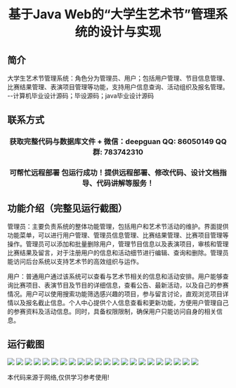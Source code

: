 <p><h1 align="center">基于Java Web的“大学生艺术节”管理系统的设计与实现</h1></p>

## 简介
大学生艺术节管理系统：角色分为管理员、用户；包括用户管理、节目信息管理、比赛结果管理、表演项目管理等功能，支持用户信息查询、活动组织及报名管理。    --计算机毕业设计源码；毕设源码；java毕业设计源码


## 联系方式
<p><h3 align="center">获取完整代码与数据库文件 + 微信：deepguan QQ: 86050149 QQ群: 783742310</h3></p>
<p><h3 align="center">可帮忙远程部署 包运行成功！提供远程部署、修改代码、设计文档指导、代码讲解等服务！</h3></p>

## 功能介绍（完整见运行截图）
管理员：主要负责系统的整体功能管理，包括用户和艺术节活动的维护。界面提供功能菜单，可以进行用户管理、管理员信息管理、比赛结果管理、比赛项目管理等操作。管理员可以添加和批量删除用户，管理节目信息以及表演项目，审核和管理比赛结果及留言，对于注册用户的信息和活动细节进行编辑、查询和删除。管理员能访问后台系统以支持艺术节的高效组织与运作。

用户：普通用户通过该系统可以查看与艺术节相关的信息和活动安排。用户能够查询比赛项目、表演节目及节目的详细信息，查看公告、最新活动，以及自己的参赛情况。用户可以使用搜索功能筛选感兴趣的项目，参与留言讨论，直观浏览项目详情以及报名截止信息。个人中心提供个人信息查看和更新功能，方便用户管理自己的参赛资料及活动信息。同时，具备权限限制，确保用户只能访问自身的相关信息。


## 运行截图
![](https://bs-1329754181.cos.ap-shanghai.myqcloud.com/ssm/UniversityArtFestivalManagementSystem/img/001.jpg)
![](https://bs-1329754181.cos.ap-shanghai.myqcloud.com/ssm/UniversityArtFestivalManagementSystem/img/002.jpg)
![](https://bs-1329754181.cos.ap-shanghai.myqcloud.com/ssm/UniversityArtFestivalManagementSystem/img/003.jpg)
![](https://bs-1329754181.cos.ap-shanghai.myqcloud.com/ssm/UniversityArtFestivalManagementSystem/img/004.jpg)
![](https://bs-1329754181.cos.ap-shanghai.myqcloud.com/ssm/UniversityArtFestivalManagementSystem/img/005.jpg)
![](https://bs-1329754181.cos.ap-shanghai.myqcloud.com/ssm/UniversityArtFestivalManagementSystem/img/006.jpg)
![](https://bs-1329754181.cos.ap-shanghai.myqcloud.com/ssm/UniversityArtFestivalManagementSystem/img/007.jpg)
![](https://bs-1329754181.cos.ap-shanghai.myqcloud.com/ssm/UniversityArtFestivalManagementSystem/img/008.jpg)
![](https://bs-1329754181.cos.ap-shanghai.myqcloud.com/ssm/UniversityArtFestivalManagementSystem/img/009.jpg)
![](https://bs-1329754181.cos.ap-shanghai.myqcloud.com/ssm/UniversityArtFestivalManagementSystem/img/010.jpg)
![](https://bs-1329754181.cos.ap-shanghai.myqcloud.com/ssm/UniversityArtFestivalManagementSystem/img/011.jpg)
![](https://bs-1329754181.cos.ap-shanghai.myqcloud.com/ssm/UniversityArtFestivalManagementSystem/img/012.jpg)
![](https://bs-1329754181.cos.ap-shanghai.myqcloud.com/ssm/UniversityArtFestivalManagementSystem/img/013.jpg)
![](https://bs-1329754181.cos.ap-shanghai.myqcloud.com/ssm/UniversityArtFestivalManagementSystem/img/014.jpg)
![](https://bs-1329754181.cos.ap-shanghai.myqcloud.com/ssm/UniversityArtFestivalManagementSystem/img/015.jpg)
![](https://bs-1329754181.cos.ap-shanghai.myqcloud.com/ssm/UniversityArtFestivalManagementSystem/img/016.jpg)
![](https://bs-1329754181.cos.ap-shanghai.myqcloud.com/ssm/UniversityArtFestivalManagementSystem/img/017.jpg)
![](https://bs-1329754181.cos.ap-shanghai.myqcloud.com/ssm/UniversityArtFestivalManagementSystem/img/018.jpg)
![](https://bs-1329754181.cos.ap-shanghai.myqcloud.com/ssm/UniversityArtFestivalManagementSystem/img/019.jpg)
![](https://bs-1329754181.cos.ap-shanghai.myqcloud.com/ssm/UniversityArtFestivalManagementSystem/img/020.jpg)
![](https://bs-1329754181.cos.ap-shanghai.myqcloud.com/ssm/UniversityArtFestivalManagementSystem/img/021.jpg)
![](https://bs-1329754181.cos.ap-shanghai.myqcloud.com/ssm/UniversityArtFestivalManagementSystem/img/022.jpg)

<p>本代码来源于网络,仅供学习参考使用!</p>
